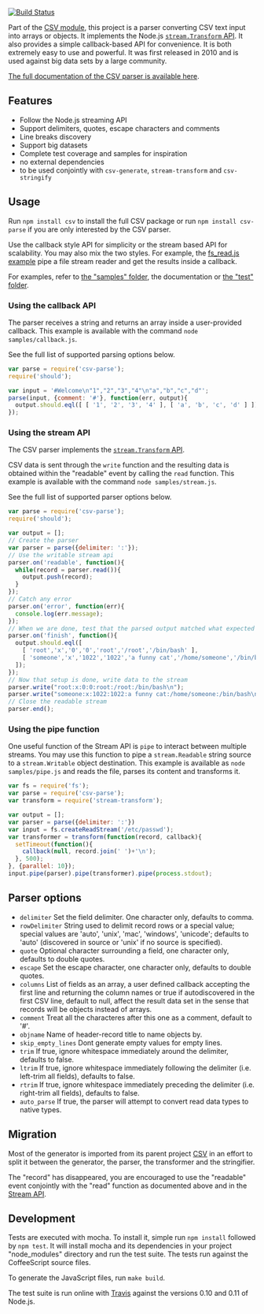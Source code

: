 [![Build Status](https://secure.travis-ci.org/wdavidw/node-csv-parse.png)](http://travis-ci.org/wdavidw/node-csv-parse)

Part of the [CSV module](https://github.com/wdavidw/node-csv), this project is a
parser converting CSV text input into arrays or objects. It implements the 
Node.js [`stream.Transform` API][stream_transform]. It also provides a simple callback-based API for convenience. It is both extremely easy to use and powerful. It was first
released in 2010 and is used against big data sets by a large community.

[The full documentation of the CSV parser is available here](http://www.adaltas.com/projects/node-csv/).

## Features

*   Follow the Node.js streaming API
*   Support delimiters, quotes, escape characters and comments
*   Line breaks discovery
*   Support big datasets
*   Complete test coverage and samples for inspiration
*   no external dependencies
*   to be used conjointly with `csv-generate`, `stream-transform` and `csv-stringify`


## Usage

Run `npm install csv` to install the full CSV package or run 
`npm install csv-parse` if you are only interested by the CSV parser.

Use the callback style API for simplicity or the stream based API for 
scalability. You may also mix the two styles. For example, the 
[fs_read.js example][fs_read] pipe a file stream reader and get the results 
inside a callback.

For examples, refer to [the "samples" folder][csv-samples], 
the documentation or [the "test" folder][csv-test].

### Using the callback API

The parser receives a string and returns an array inside a user-provided 
callback. This example is available with the command `node samples/callback.js`.

See the full list of supported parsing options below.

```javascript
var parse = require('csv-parse');
require('should');

var input = '#Welcome\n"1","2","3","4"\n"a","b","c","d"';
parse(input, {comment: '#'}, function(err, output){
  output.should.eql([ [ '1', '2', '3', '4' ], [ 'a', 'b', 'c', 'd' ] ]);
});
```

### Using the stream API

The CSV parser implements the [`stream.Transform` API][stream_transform].

CSV data is sent through the `write` function and the resulting data is obtained
within the "readable" event by calling the `read` function. This example is 
available with the command `node samples/stream.js`.

See the full list of supported parser options below.
    
```javascript
var parse = require('csv-parse');
require('should');

var output = [];
// Create the parser
var parser = parse({delimiter: ':'});
// Use the writable stream api
parser.on('readable', function(){
  while(record = parser.read()){
    output.push(record);
  }
});
// Catch any error
parser.on('error', function(err){
  console.log(err.message);
});
// When we are done, test that the parsed output matched what expected
parser.on('finish', function(){
  output.should.eql([
    [ 'root','x','0','0','root','/root','/bin/bash' ],
    [ 'someone','x','1022','1022','a funny cat','/home/someone','/bin/bash' ]
  ]);
});
// Now that setup is done, write data to the stream
parser.write("root:x:0:0:root:/root:/bin/bash\n");
parser.write("someone:x:1022:1022:a funny cat:/home/someone:/bin/bash\n");
// Close the readable stream
parser.end();
```

### Using the pipe function

One useful function of the Stream API is `pipe` to interact between 
multiple streams. You may use this function to pipe a `stream.Readable` string 
source to a `stream.Writable` object destination. This example is available as 
`node samples/pipe.js` and reads the file, parses its content and transforms it.

```javascript
var fs = require('fs');
var parse = require('csv-parse');
var transform = require('stream-transform');

var output = [];
var parser = parse({delimiter: ':'})
var input = fs.createReadStream('/etc/passwd');
var transformer = transform(function(record, callback){
  setTimeout(function(){
    callback(null, record.join(' ')+'\n');
  }, 500);
}, {parallel: 10});
input.pipe(parser).pipe(transformer).pipe(process.stdout);
```

## Parser options

*   `delimiter`         Set the field delimiter. One character only, defaults to comma.   
*   `rowDelimiter`      String used to delimit record rows or a special value; special values are 'auto', 'unix', 'mac', 'windows', 'unicode'; defaults to 'auto' (discovered in source or 'unix' if no source is specified).   
*   `quote`             Optional character surrounding a field, one character only, defaults to double quotes.   
*   `escape`            Set the escape character, one character only, defaults to double quotes.   
*   `columns`           List of fields as an array, a user defined callback accepting the first line and returning the column names or true if autodiscovered in the first CSV line, default to null, affect the result data set in the sense that records will be objects instead of arrays.   
*   `comment`           Treat all the characteres after this one as a comment, default to '#'.   
*   `objname`           Name of header-record title to name objects by.   
*   `skip_empty_lines`  Dont generate empty values for empty lines.   
*   `trim`              If true, ignore whitespace immediately around the delimiter, defaults to false.   
*   `ltrim`             If true, ignore whitespace immediately following the delimiter (i.e. left-trim all fields), defaults to false.   
*   `rtrim`             If true, ignore whitespace immediately preceding the delimiter (i.e. right-trim all fields), defaults to false.   
*   `auto_parse`        If true, the parser will attempt to convert read data types to native types.   

## Migration

Most of the generator is imported from its parent project [CSV][csv] in an effort 
to split it between the generator, the parser, the transformer and the 
stringifier.

The "record" has disappeared, you are encouraged to use the "readable" event conjointly 
with the "read" function as documented above and in the [Stream API][stream_transform].

## Development

Tests are executed with mocha. To install it, simple run `npm install` 
followed by `npm test`. It will install mocha and its dependencies in your 
project "node_modules" directory and run the test suite. The tests run 
against the CoffeeScript source files.

To generate the JavaScript files, run `make build`.

The test suite is run online with [Travis][travis] against the versions 
0.10 and 0.11 of Node.js.


[csv]: https://github.com/wdavidw/node-csv
[csv-samples]: https://github.com/wdavidw/node-csv-parse/tree/master/samples
[fs_read]: https://github.com/wdavidw/node-csv-parse/tree/master/samples/fs_read.js
[csv-test]: https://github.com/wdavidw/node-csv-parse/tree/master/test
[stream_transform]: http://nodejs.org/api/stream.html#stream_class_stream_transform
[travis]: https://travis-ci.org/#!/wdavidw/node-csv-parse

